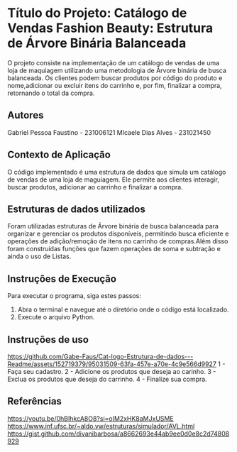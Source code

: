 # Título do Projeto: Catálogo de Vendas Fashion Beauty: Estrutura de Árvore Binária Balanceada 
O projeto consiste na implementação de um catálogo de vendas de uma loja de maquiagem utilizando uma metodologia de Árvore binária de busca balanceada. Os clientes podem buscar produtos por código do produto e nome,adicionar ou excluir itens do carrinho e, por fim, finalizar a compra, retornando o total da compra.

## Autores
Gabriel Pessoa Faustino - 231006121
MIcaele Dias Alves - 231021450

## Contexto de Aplicação
O código implementado é uma estrutura de dados que simula um catálogo de vendas de uma loja de maguiagem. Ele permite aos clientes interagir, buscar produtos, adicionar ao carrinho e finalizar a compra. 

## Estruturas de dados utilizados
Foram utilizadas estruturas de Árvore binária de busca balanceada para organizar e gerenciar os produtos disponíveis, permitindo busca eficiente e operações de adição/remoção de itens no carrinho de compras.Além disso foram construidas funções que fazem operações de soma e subtração e ainda o uso de Listas.

## Instruções de Execução
Para executar o programa, siga estes passos: 

1. Abra o terminal e navegue até o diretório onde o código está localizado.
2. Execute o arquivo Python.

## Instruções de uso
https://github.com/Gabe-Faus/Cat-logo-Estrutura-de-dados---Readme/assets/152719379/95031509-63fa-457e-a70e-4c9e566d9927
1 - Faça seu cadastro.
2 - Adicione os produtos que deseja ao carinho.
3 - Exclua os produtos que deseja do carrinho.
4 - Finalize sua compra.

## Referências
https://youtu.be/0hBIhkcA8O8?si=oIM2xHK8aMJxUSME
https://www.inf.ufsc.br/~aldo.vw/estruturas/simulador/AVL.html
https://gist.github.com/divanibarbosa/a8662693e44ab9ee0d0e8c2d74808929

